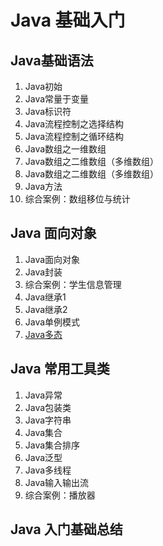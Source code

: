 # Java 基础入门

## Java基础语法

1. Java初始
2. Java常量于变量
3. Java标识符
4. Java流程控制之选择结构
5. Java流程控制之循环结构
6. Java数组之一维数组
7. Java数组之二维数组（多维数组）
8. Java数组之二维数组（多维数组）
9. Java方法
10. 综合案例：数组移位与统计

## Java 面向对象

1. Java面向对象
2. Java封装
3. 综合案例：学生信息管理
4. Java继承1
5. Java继承2
6. Java单例模式
7. [Java多态](./polymorphism.md)

## Java 常用工具类 

1. Java异常
2. Java包装类
3. Java字符串
4. Java集合
5. Java集合排序
6. Java泛型
7. Java多线程
8. Java输入输出流
9. 综合案例：播放器

## Java 入门基础总结
